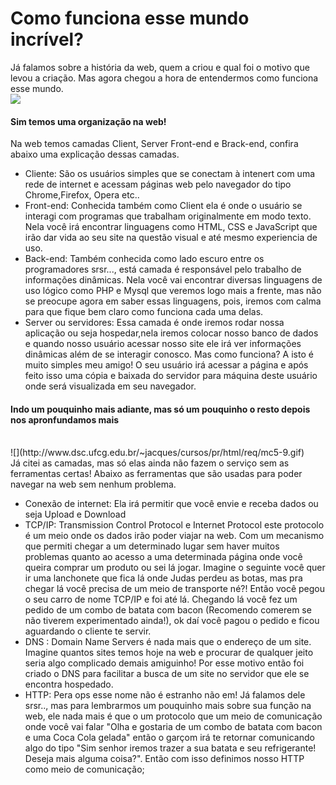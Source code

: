 # Como funciona esse mundo incrível?

 Já falamos sobre a história da web, quem a criou e qual foi o motivo que levou a criação. Mas agora chegou a hora de entendermos como funciona esse mundo.
 <br>
 ![](https://image.slidesharecdn.com/camadasdofrontend-160516183426/95/camadas-do-frontend-8-638.jpg?cb=1463423693)
 <br>

#### Sim temos uma organização na web!

 Na web temos camadas Client, Server Front-end e Brack-end, confira abaixo uma explicação dessas camadas.
 
 - Cliente: 
 São os usuários simples que se conectam à intenert com uma rede de internet e acessam páginas web pelo navegador do tipo Chrome,Firefox, Opera etc.. 
 - Front-end: 
 Conhecida também como Client ela é onde o usuário se interagi com programas que trabalham originalmente em modo texto. Nela você irá encontrar linguagens como HTML, CSS e JavaScript que irão dar vida ao seu site na questão visual e até mesmo experiencia de uso.
 - Back-end:
 Também conhecida como lado escuro entre os programadores srsr..., está camada é responsável pelo trabalho de informações dinâmicas. Nela você vai encontrar diversas linguagens de uso lógico como PHP e Mysql que veremos logo mais a frente, mas não se preocupe agora em saber essas linguagens, pois, iremos com calma para que fique bem claro como funciona cada uma delas.
 - Server ou servidores:
 Essa camada é onde iremos rodar nossa aplicação ou seja hospedar,nela iremos colocar nosso banco de dados e quando nosso usuário acessar nosso site ele irá ver informações dinâmicas além de se interagir conosco. Mas como funciona? A isto é muito simples meu amigo! O seu usuário irá acessar a página e após feito isso uma cópia e baixada do servidor para máquina deste usuário onde será visualizada em seu navegador.
 
#### Indo um pouquinho mais adiante, mas só um pouquinho o resto depois nos apronfundamos mais 
<br>
 ![](http://www.dsc.ufcg.edu.br/~jacques/cursos/pr/html/req/mc5-9.gif)
<br>
Já citei as camadas, mas só elas ainda não fazem o serviço sem as ferramentas certas! Abaixo as ferramentas que são usadas para poder navegar na web sem nenhum problema.

- Conexão de internet: Ela irá permitir que você envie e receba dados ou seja Upload e Download
- TCP/IP: Transmission Control Protocol e Internet Protocol este protocolo é um meio onde os dados irão poder viajar na web. Com um mecanismo que permiti chegar a um determinado lugar sem haver muitos problemas quanto ao acesso a uma determinada página onde você queira comprar um produto ou sei lá jogar. Imagine o seguinte você quer ir uma lanchonete que fica lá onde Judas perdeu as botas, mas pra chegar lá você precisa de um meio de transporte né?! Então você pegou o seu carro de nome TCP/IP e foi até lá. Chegando lá você fez um pedido de um combo de batata com bacon (Recomendo comerem se não tiverem experimentado ainda!), ok daí você pagou o pedido e ficou aguardando o cliente te servir.
- DNS : Domain Name Servers é nada mais que o endereço de um site. Imagine quantos sites temos hoje na web e procurar de qualquer jeito seria algo complicado demais amiguinho! Por esse motivo então foi criado o DNS para facilitar a busca de um site no servidor que ele se encontra hospedado.
- HTTP: Pera ops esse nome não é estranho não em! Já falamos dele srsr.., mas para lembrarmos um pouquinho mais sobre sua função na web, ele nada mais é que o um protocolo que um meio de comunicação onde você vai falar "Olha e gostaria de um combo de batata com bacon e uma Coca Cola gelada" então o garçom irá te retornar comunicando algo do tipo "Sim senhor iremos trazer a sua batata e seu refrigerante! Deseja mais alguma coisa?". Então com isso definimos nosso HTTP como meio de comunicação;  
 

